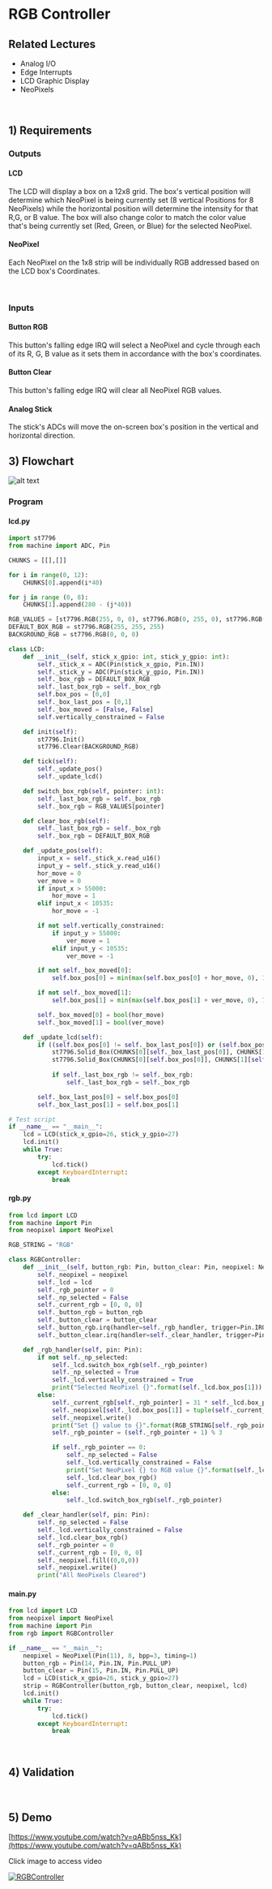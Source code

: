 # RGB Controller
## Related Lectures
- Analog I/O
- Edge Interrupts
- LCD Graphic Display
- NeoPixels

<br>

## 1) Requirements
### Outputs
#### LCD
The LCD will display a box on a 12x8 grid. The box's vertical position will determine which NeoPixel is being currently set (8 vertical Positions for 8 NeoPixels) while the horizontal position will determine the intensity for that R,G, or B value. The box will also change color to match the color value that's being currently set (Red, Green, or Blue) for the selected NeoPixel.

#### NeoPixel
Each NeoPixel on the 1x8 strip will be individually RGB addressed based on the LCD box's Coordinates.

<br>

### Inputs
#### Button RGB
This button's falling edge IRQ will select a NeoPixel and cycle through each of its R, G, B value as it sets them in accordance with the box's coordinates.

#### Button Clear
This button's falling edge IRQ will clear all NeoPixel RGB values.

#### Analog Stick
The stick's ADCs will move the on-screen box's position in the vertical and horizontal direction.

<div style="page-break-after: always;"></div>

## 3) Flowchart
![alt text](images/flowchart.png)

<div style="page-break-after: always;"></div>

### Program
#### lcd.py
```py
import st7796
from machine import ADC, Pin

CHUNKS = [[],[]]

for i in range(0, 12):
    CHUNKS[0].append(i*40)

for j in range (0, 8):
    CHUNKS[1].append(280 - (j*40))

RGB_VALUES = [st7796.RGB(255, 0, 0), st7796.RGB(0, 255, 0), st7796.RGB(0, 0, 255)]
DEFAULT_BOX_RGB = st7796.RGB(255, 255, 255)
BACKGROUND_RGB = st7796.RGB(0, 0, 0)

class LCD:
    def __init__(self, stick_x_gpio: int, stick_y_gpio: int):
        self._stick_x = ADC(Pin(stick_x_gpio, Pin.IN))
        self._stick_y = ADC(Pin(stick_y_gpio, Pin.IN))
        self._box_rgb = DEFAULT_BOX_RGB
        self._last_box_rgb = self._box_rgb
        self.box_pos = [0,0]
        self._box_last_pos = [0,1]
        self._box_moved = [False, False]
        self.vertically_constrained = False

    def init(self):
        st7796.Init()
        st7796.Clear(BACKGROUND_RGB)

    def tick(self):
        self._update_pos()
        self._update_lcd()

    def switch_box_rgb(self, pointer: int):
        self._last_box_rgb = self._box_rgb
        self._box_rgb = RGB_VALUES[pointer]

    def clear_box_rgb(self):
        self._last_box_rgb = self._box_rgb
        self._box_rgb = DEFAULT_BOX_RGB

    def _update_pos(self):
        input_x = self._stick_x.read_u16()
        input_y = self._stick_y.read_u16()
        hor_move = 0
        ver_move = 0
        if input_x > 55000:
            hor_move = 1
        elif input_x < 10535:
            hor_move = -1

        if not self.vertically_constrained:
            if input_y > 55000:
                ver_move = 1
            elif input_y < 10535:
                ver_move = -1

        if not self._box_moved[0]:
            self.box_pos[0] = min(max(self.box_pos[0] + hor_move, 0), 11)

        if not self._box_moved[1]:
            self.box_pos[1] = min(max(self.box_pos[1] + ver_move, 0), 7)

        self._box_moved[0] = bool(hor_move)
        self._box_moved[1] = bool(ver_move)

    def _update_lcd(self):
        if ((self.box_pos[0] != self._box_last_pos[0]) or (self.box_pos[1] != self._box_last_pos[1]) or (self._last_box_rgb != self._box_rgb)):
            st7796.Solid_Box(CHUNKS[0][self._box_last_pos[0]], CHUNKS[1][self._box_last_pos[1]], CHUNKS[0][self._box_last_pos[0]]+39, CHUNKS[1][self._box_last_pos[1]]+39, BACKGROUND_RGB)
            st7796.Solid_Box(CHUNKS[0][self.box_pos[0]], CHUNKS[1][self.box_pos[1]], CHUNKS[0][self.box_pos[0]]+39, CHUNKS[1][self.box_pos[1]]+39, self._box_rgb)
            
            if self._last_box_rgb != self._box_rgb:
                self._last_box_rgb = self._box_rgb

        self._box_last_pos[0] = self.box_pos[0]
        self._box_last_pos[1] = self.box_pos[1]

# Test script
if __name__ == "__main__":
    lcd = LCD(stick_x_gpio=26, stick_y_gpio=27)
    lcd.init()
    while True:
        try:
            lcd.tick()
        except KeyboardInterrupt:
            break
```

#### rgb.py
```py
from lcd import LCD
from machine import Pin
from neopixel import NeoPixel

RGB_STRING = "RGB"

class RGBController:
    def __init__(self, button_rgb: Pin, button_clear: Pin, neopixel: NeoPixel, lcd: LCD):
        self._neopixel = neopixel
        self._lcd = lcd
        self._rgb_pointer = 0
        self._np_selected = False
        self._current_rgb = [0, 0, 0]
        self._button_rgb = button_rgb
        self._button_clear = button_clear
        self._button_rgb.irq(handler=self._rgb_handler, trigger=Pin.IRQ_FALLING)
        self._button_clear.irq(handler=self._clear_handler, trigger=Pin.IRQ_FALLING)

    def _rgb_handler(self, pin: Pin):
        if not self._np_selected:
            self._lcd.switch_box_rgb(self._rgb_pointer)
            self._np_selected = True
            self._lcd.vertically_constrained = True
            print("Selected NeoPixel {}".format(self._lcd.box_pos[1]))
        else:
            self._current_rgb[self._rgb_pointer] = 31 * self._lcd.box_pos[0]
            self._neopixel[self._lcd.box_pos[1]] = tuple(self._current_rgb) #type: ignore
            self._neopixel.write()
            print("Set {} value to {}".format(RGB_STRING[self._rgb_pointer], self._current_rgb[self._rgb_pointer]))
            self._rgb_pointer = (self._rgb_pointer + 1) % 3

            if self._rgb_pointer == 0:
                self._np_selected = False
                self._lcd.vertically_constrained = False
                print("Set NeoPixel {} to RGB value {}".format(self._lcd.box_pos[1], self._current_rgb))
                self._lcd.clear_box_rgb()
                self._current_rgb = [0, 0, 0]
            else:
                self._lcd.switch_box_rgb(self._rgb_pointer)

    def _clear_handler(self, pin: Pin):
        self._np_selected = False
        self._lcd.vertically_constrained = False
        self._lcd.clear_box_rgb()
        self._rgb_pointer = 0
        self._current_rgb = [0, 0, 0]
        self._neopixel.fill((0,0,0))
        self._neopixel.write()
        print("All NeoPixels Cleared")
```

#### main.py
```py
from lcd import LCD
from neopixel import NeoPixel
from machine import Pin
from rgb import RGBController

if __name__ == "__main__":
    neopixel = NeoPixel(Pin(11), 8, bpp=3, timing=1)
    button_rgb = Pin(14, Pin.IN, Pin.PULL_UP)
    button_clear = Pin(15, Pin.IN, Pin.PULL_UP)
    lcd = LCD(stick_x_gpio=26, stick_y_gpio=27)
    strip = RGBController(button_rgb, button_clear, neopixel, lcd)
    lcd.init()
    while True:
        try:
            lcd.tick()
        except KeyboardInterrupt:
            break
```

<br>

## 4) Validation


<br>

## 5) Demo

[https://www.youtube.com/watch?v=qABb5nss_Kk](https://www.youtube.com/watch?v=qABb5nss_Kk)

Click image to access video

[![RGBController](https://img.youtube.com/vi/qABb5nss_Kk/0.jpg)](https://www.youtube.com/watch?v=qABb5nss_Kk)